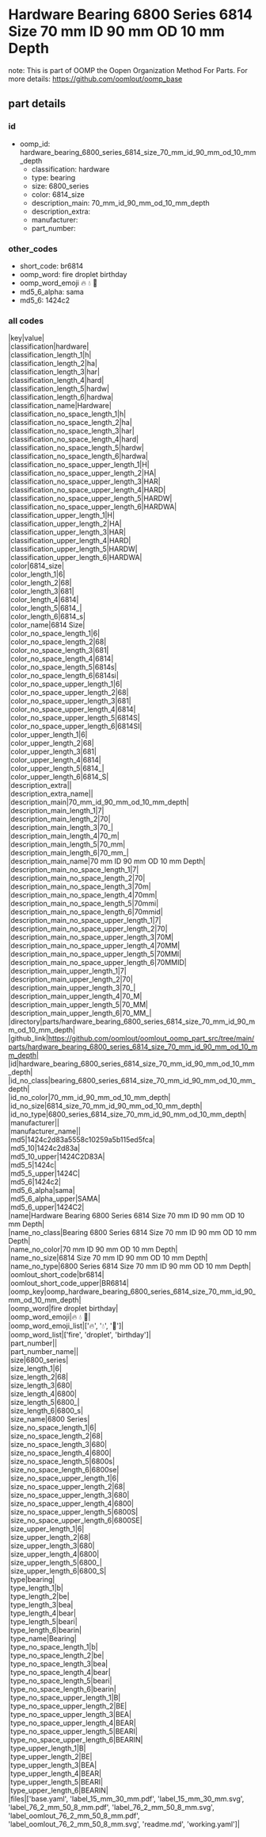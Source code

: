 # Hardware Bearing 6800 Series 6814 Size 70 mm ID 90 mm OD 10 mm Depth  

note: This is part of OOMP the Oopen Organization Method For Parts. For more details: https://github.com/oomlout/oomp_base

##  part details





### id
* oomp_id: hardware_bearing_6800_series_6814_size_70_mm_id_90_mm_od_10_mm_depth
  * classification: hardware
  * type: bearing
  * size: 6800_series
  * color: 6814_size
  * description_main: 70_mm_id_90_mm_od_10_mm_depth
  * description_extra: 
  * manufacturer: 
  * part_number: 

### other_codes
* short_code: br6814
* oomp_word: fire droplet birthday
* oomp_word_emoji :fire: :droplet: :birthday:
* md5_6_alpha: sama
* md5_6: 1424c2

### all codes 
|key|value|  
|classification|hardware|  
|classification_length_1|h|  
|classification_length_2|ha|  
|classification_length_3|har|  
|classification_length_4|hard|  
|classification_length_5|hardw|  
|classification_length_6|hardwa|  
|classification_name|Hardware|  
|classification_no_space_length_1|h|  
|classification_no_space_length_2|ha|  
|classification_no_space_length_3|har|  
|classification_no_space_length_4|hard|  
|classification_no_space_length_5|hardw|  
|classification_no_space_length_6|hardwa|  
|classification_no_space_upper_length_1|H|  
|classification_no_space_upper_length_2|HA|  
|classification_no_space_upper_length_3|HAR|  
|classification_no_space_upper_length_4|HARD|  
|classification_no_space_upper_length_5|HARDW|  
|classification_no_space_upper_length_6|HARDWA|  
|classification_upper_length_1|H|  
|classification_upper_length_2|HA|  
|classification_upper_length_3|HAR|  
|classification_upper_length_4|HARD|  
|classification_upper_length_5|HARDW|  
|classification_upper_length_6|HARDWA|  
|color|6814_size|  
|color_length_1|6|  
|color_length_2|68|  
|color_length_3|681|  
|color_length_4|6814|  
|color_length_5|6814_|  
|color_length_6|6814_s|  
|color_name|6814 Size|  
|color_no_space_length_1|6|  
|color_no_space_length_2|68|  
|color_no_space_length_3|681|  
|color_no_space_length_4|6814|  
|color_no_space_length_5|6814s|  
|color_no_space_length_6|6814si|  
|color_no_space_upper_length_1|6|  
|color_no_space_upper_length_2|68|  
|color_no_space_upper_length_3|681|  
|color_no_space_upper_length_4|6814|  
|color_no_space_upper_length_5|6814S|  
|color_no_space_upper_length_6|6814SI|  
|color_upper_length_1|6|  
|color_upper_length_2|68|  
|color_upper_length_3|681|  
|color_upper_length_4|6814|  
|color_upper_length_5|6814_|  
|color_upper_length_6|6814_S|  
|description_extra||  
|description_extra_name||  
|description_main|70_mm_id_90_mm_od_10_mm_depth|  
|description_main_length_1|7|  
|description_main_length_2|70|  
|description_main_length_3|70_|  
|description_main_length_4|70_m|  
|description_main_length_5|70_mm|  
|description_main_length_6|70_mm_|  
|description_main_name|70 mm ID 90 mm OD 10 mm Depth|  
|description_main_no_space_length_1|7|  
|description_main_no_space_length_2|70|  
|description_main_no_space_length_3|70m|  
|description_main_no_space_length_4|70mm|  
|description_main_no_space_length_5|70mmi|  
|description_main_no_space_length_6|70mmid|  
|description_main_no_space_upper_length_1|7|  
|description_main_no_space_upper_length_2|70|  
|description_main_no_space_upper_length_3|70M|  
|description_main_no_space_upper_length_4|70MM|  
|description_main_no_space_upper_length_5|70MMI|  
|description_main_no_space_upper_length_6|70MMID|  
|description_main_upper_length_1|7|  
|description_main_upper_length_2|70|  
|description_main_upper_length_3|70_|  
|description_main_upper_length_4|70_M|  
|description_main_upper_length_5|70_MM|  
|description_main_upper_length_6|70_MM_|  
|directory|parts/hardware_bearing_6800_series_6814_size_70_mm_id_90_mm_od_10_mm_depth|  
|github_link|https://github.com/oomlout/oomlout_oomp_part_src/tree/main/parts/hardware_bearing_6800_series_6814_size_70_mm_id_90_mm_od_10_mm_depth|  
|id|hardware_bearing_6800_series_6814_size_70_mm_id_90_mm_od_10_mm_depth|  
|id_no_class|bearing_6800_series_6814_size_70_mm_id_90_mm_od_10_mm_depth|  
|id_no_color|70_mm_id_90_mm_od_10_mm_depth|  
|id_no_size|6814_size_70_mm_id_90_mm_od_10_mm_depth|  
|id_no_type|6800_series_6814_size_70_mm_id_90_mm_od_10_mm_depth|  
|manufacturer||  
|manufacturer_name||  
|md5|1424c2d83a5558c10259a5b115ed5fca|  
|md5_10|1424c2d83a|  
|md5_10_upper|1424C2D83A|  
|md5_5|1424c|  
|md5_5_upper|1424C|  
|md5_6|1424c2|  
|md5_6_alpha|sama|  
|md5_6_alpha_upper|SAMA|  
|md5_6_upper|1424C2|  
|name|Hardware Bearing 6800 Series 6814 Size 70 mm ID 90 mm OD 10 mm Depth|  
|name_no_class|Bearing 6800 Series 6814 Size 70 mm ID 90 mm OD 10 mm Depth|  
|name_no_color|70 mm ID 90 mm OD 10 mm Depth|  
|name_no_size|6814 Size 70 mm ID 90 mm OD 10 mm Depth|  
|name_no_type|6800 Series 6814 Size 70 mm ID 90 mm OD 10 mm Depth|  
|oomlout_short_code|br6814|  
|oomlout_short_code_upper|BR6814|  
|oomp_key|oomp_hardware_bearing_6800_series_6814_size_70_mm_id_90_mm_od_10_mm_depth|  
|oomp_word|fire droplet birthday|  
|oomp_word_emoji|:fire: :droplet: :birthday:|  
|oomp_word_emoji_list|[':fire:', ':droplet:', ':birthday:']|  
|oomp_word_list|['fire', 'droplet', 'birthday']|  
|part_number||  
|part_number_name||  
|size|6800_series|  
|size_length_1|6|  
|size_length_2|68|  
|size_length_3|680|  
|size_length_4|6800|  
|size_length_5|6800_|  
|size_length_6|6800_s|  
|size_name|6800 Series|  
|size_no_space_length_1|6|  
|size_no_space_length_2|68|  
|size_no_space_length_3|680|  
|size_no_space_length_4|6800|  
|size_no_space_length_5|6800s|  
|size_no_space_length_6|6800se|  
|size_no_space_upper_length_1|6|  
|size_no_space_upper_length_2|68|  
|size_no_space_upper_length_3|680|  
|size_no_space_upper_length_4|6800|  
|size_no_space_upper_length_5|6800S|  
|size_no_space_upper_length_6|6800SE|  
|size_upper_length_1|6|  
|size_upper_length_2|68|  
|size_upper_length_3|680|  
|size_upper_length_4|6800|  
|size_upper_length_5|6800_|  
|size_upper_length_6|6800_S|  
|type|bearing|  
|type_length_1|b|  
|type_length_2|be|  
|type_length_3|bea|  
|type_length_4|bear|  
|type_length_5|beari|  
|type_length_6|bearin|  
|type_name|Bearing|  
|type_no_space_length_1|b|  
|type_no_space_length_2|be|  
|type_no_space_length_3|bea|  
|type_no_space_length_4|bear|  
|type_no_space_length_5|beari|  
|type_no_space_length_6|bearin|  
|type_no_space_upper_length_1|B|  
|type_no_space_upper_length_2|BE|  
|type_no_space_upper_length_3|BEA|  
|type_no_space_upper_length_4|BEAR|  
|type_no_space_upper_length_5|BEARI|  
|type_no_space_upper_length_6|BEARIN|  
|type_upper_length_1|B|  
|type_upper_length_2|BE|  
|type_upper_length_3|BEA|  
|type_upper_length_4|BEAR|  
|type_upper_length_5|BEARI|  
|type_upper_length_6|BEARIN|  
|files|['base.yaml', 'label_15_mm_30_mm.pdf', 'label_15_mm_30_mm.svg', 'label_76_2_mm_50_8_mm.pdf', 'label_76_2_mm_50_8_mm.svg', 'label_oomlout_76_2_mm_50_8_mm.pdf', 'label_oomlout_76_2_mm_50_8_mm.svg', 'readme.md', 'working.yaml']|  
